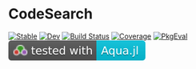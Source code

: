 # CodeSearch

[![Stable](https://img.shields.io/badge/docs-stable-blue.svg)](https://LilithHafner.github.io/CodeSearch.jl/stable/)
[![Dev](https://img.shields.io/badge/docs-dev-blue.svg)](https://LilithHafner.github.io/CodeSearch.jl/dev/)
[![Build Status](https://github.com/LilithHafner/CodeSearch.jl/actions/workflows/CI.yml/badge.svg?branch=main)](https://github.com/LilithHafner/CodeSearch.jl/actions/workflows/CI.yml?query=branch%3Amain)
[![Coverage](https://codecov.io/gh/LilithHafner/CodeSearch.jl/branch/main/graph/badge.svg)](https://codecov.io/gh/LilithHafner/CodeSearch.jl)
[![PkgEval](https://JuliaCI.github.io/NanosoldierReports/pkgeval_badges/C/CodeSearch.svg)](https://JuliaCI.github.io/NanosoldierReports/pkgeval_badges/C/CodeSearch.html)
[![Aqua](https://raw.githubusercontent.com/JuliaTesting/Aqua.jl/master/badge.svg)](https://github.com/JuliaTesting/Aqua.jl)
